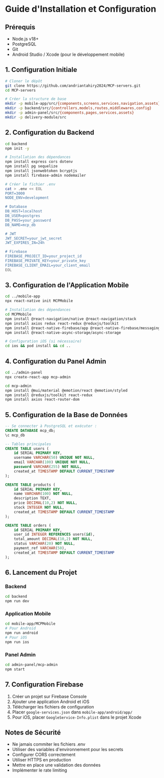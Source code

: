 # Guide d'Installation et Configuration

## Prérequis
- Node.js v18+
- PostgreSQL
- Git
- Android Studio / Xcode (pour le développement mobile)

## 1. Configuration Initiale

```bash
# Cloner le dépôt
git clone https://github.com/andriantahiry2024/MCP-servers.git
cd MCP-servers

# Créer la structure de base
mkdir -p mobile-app/src/{components,screens,services,navigation,assets}
mkdir -p backend/src/{controllers,models,routes,middlewares,config}
mkdir -p admin-panel/src/{components,pages,services,assets}
mkdir -p delivery-module/src
```

## 2. Configuration du Backend

```bash
cd backend
npm init -y

# Installation des dépendances
npm install express cors dotenv
npm install pg sequelize
npm install jsonwebtoken bcryptjs
npm install firebase-admin nodemailer

# Créer le fichier .env
cat > .env << EOL
PORT=3000
NODE_ENV=development

# Database
DB_HOST=localhost
DB_USER=postgres
DB_PASS=your_password
DB_NAME=mcp_db

# JWT
JWT_SECRET=your_jwt_secret
JWT_EXPIRES_IN=24h

# Firebase
FIREBASE_PROJECT_ID=your_project_id
FIREBASE_PRIVATE_KEY=your_private_key
FIREBASE_CLIENT_EMAIL=your_client_email
EOL
```

## 3. Configuration de l'Application Mobile

```bash
cd ../mobile-app
npx react-native init MCPMobile

# Installation des dépendances
cd MCPMobile
npm install @react-navigation/native @react-navigation/stack
npm install axios redux react-redux @reduxjs/toolkit
npm install @react-native-firebase/app @react-native-firebase/messaging
npm install @react-native-async-storage/async-storage

# Configuration iOS (si nécessaire)
cd ios && pod install && cd ..
```

## 4. Configuration du Panel Admin

```bash
cd ../admin-panel
npx create-react-app mcp-admin

cd mcp-admin
npm install @mui/material @emotion/react @emotion/styled
npm install @reduxjs/toolkit react-redux
npm install axios react-router-dom
```

## 5. Configuration de la Base de Données

```sql
-- Se connecter à PostgreSQL et exécuter :
CREATE DATABASE mcp_db;
\c mcp_db

-- Tables principales
CREATE TABLE users (
    id SERIAL PRIMARY KEY,
    username VARCHAR(50) UNIQUE NOT NULL,
    email VARCHAR(100) UNIQUE NOT NULL,
    password VARCHAR(255) NOT NULL,
    created_at TIMESTAMP DEFAULT CURRENT_TIMESTAMP
);

CREATE TABLE products (
    id SERIAL PRIMARY KEY,
    name VARCHAR(100) NOT NULL,
    description TEXT,
    price DECIMAL(10,2) NOT NULL,
    stock INTEGER NOT NULL,
    created_at TIMESTAMP DEFAULT CURRENT_TIMESTAMP
);

CREATE TABLE orders (
    id SERIAL PRIMARY KEY,
    user_id INTEGER REFERENCES users(id),
    total_amount DECIMAL(10,2) NOT NULL,
    status VARCHAR(20) NOT NULL,
    payment_ref VARCHAR(50),
    created_at TIMESTAMP DEFAULT CURRENT_TIMESTAMP
);
```

## 6. Lancement du Projet

### Backend
```bash
cd backend
npm run dev
```

### Application Mobile
```bash
cd mobile-app/MCPMobile
# Pour Android
npm run android
# Pour iOS
npm run ios
```

### Panel Admin
```bash
cd admin-panel/mcp-admin
npm start
```

## 7. Configuration Firebase

1. Créer un projet sur Firebase Console
2. Ajouter une application Android et iOS
3. Télécharger les fichiers de configuration
4. Placer `google-services.json` dans `mobile-app/android/app/`
5. Pour iOS, placer `GoogleService-Info.plist` dans le projet Xcode

## Notes de Sécurité

- Ne jamais commiter les fichiers .env
- Utiliser des variables d'environnement pour les secrets
- Configurer CORS correctement
- Utiliser HTTPS en production
- Mettre en place une validation des données
- Implémenter le rate limiting